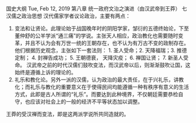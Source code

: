 国史大纲
Tue, Feb 12, 2019
第八章 统一政府文治之演进（由汉武帝到王莽）
七 汉儒之政治思想
汉代儒家学者议论政治，主要有两点：

1. 变法和让贤论。此理论始于战国晚年时的阴阳学家，邹衍的五德终始论，下至董仲舒的公羊学派“通三痛”的学说。主张天人相应，政治教化也需要随时变革，并且不认为会有万世一统的王朝存在，也不认为有万古不变的政制存在。他们根据历史观念，主张如下一套法则： 1. 圣人受命；2. 天降福瑞；3. 推德定制； 4. 封禅告成功； 5. 王朝德衰， 天降灾疫； 6. 禅国让贤； 7. 新圣人受命。 汉武帝之前的时代汉儒们鼓吹变法，而汉武帝以后，则渐渐鼓吹让国，这始终是遵循上诉的理论的。
2. 礼乐和教化论。另外一派的汉儒，认为政治的最大责任，在于兴礼乐，讲教化；而礼乐与教化的重要意义在于使得民间均能遵循一种有秩序有意义的生活方式，此即是古人所谓的“礼乐”。而要达到此种境界，不仅朝廷需要恭检自守，也应该对社会上的一般的经济不平等状态加以调整。

王莽的受汉禅而变法，即是这两派学说所共同造就的。
